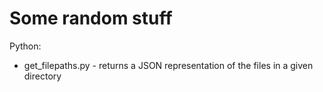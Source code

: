 # Some random stuff

Python:
- get_filepaths.py - returns a JSON representation of the files in a given directory
